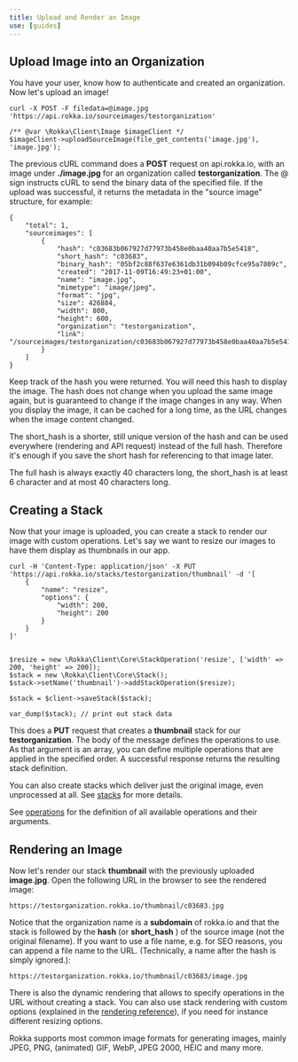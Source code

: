 ```yaml
---
title: Upload and Render an Image
use: [guides]
---
```


## Upload Image into an Organization

You have your user, know how to authenticate and created an organization. Now let's upload an image!

```language-bash
curl -X POST -F filedata=@image.jpg 'https://api.rokka.io/sourceimages/testorganization'
```
```language-php
/** @var \Rokka\Client\Image $imageClient */ 
$imageClient->uploadSourceImage(file_get_contents('image.jpg'), 'image.jpg');
```

The previous cURL command does a __POST__ request on api.rokka.io, with an image under __./image.jpg__ for an organization called __testorganization__.
The @ sign instructs cURL to send the binary data of the specified file. If the upload was successful, it returns the metadata in the "source image" structure, for example: 

```language-js
{
    "total": 1,
    "sourceimages": [
        {
            "hash": "c03683b067927d77973b458e0baa40aa7b5e5418",
            "short_hash": "c03683",
            "binary_hash": "05bf2c88f637e6361db31b094b09cfce95a7809c",
            "created": "2017-11-09T16:49:23+01:00",
            "name": "image.jpg",
            "mimetype": "image/jpeg",
            "format": "jpg",
            "size": 426884,
            "width": 800,
            "height": 600,
            "organization": "testorganization",
            "link": "/sourceimages/testorganization/c03683b067927d77973b458e0baa40aa7b5e5418"
        }
    ]
}
```

Keep track of the hash you were returned. You will need this hash to display the image. The hash does not change when you upload the same image again, but is guaranteed to change if the image changes in any way. When you display the image, it can be cached for a long time, as the URL changes when the image content changed.

The short_hash is a shorter, still unique version of the hash and can be used everywhere (rendering and API request) instead of the full hash. Therefore it's enough if you save the short hash for referencing to that image later. 

The full hash is always exactly 40 characters long, the short_hash is at least 6 character and at most 40 characters long.


## Creating a Stack

Now that your image is uploaded, you can create a stack to render our image with custom operations.
Let's say we want to resize our images to have them display as thumbnails in our app.

```language-bash
curl -H 'Content-Type: application/json' -X PUT 'https://api.rokka.io/stacks/testorganization/thumbnail' -d '[
    {
        "name": "resize",
        "options": {
            "width": 200,
            "height": 200
        }
    }
]'
```
```language-php

$resize = new \Rokka\Client\Core\StackOperation('resize', ['width' => 200, 'height' => 200]);
$stack = new \Rokka\Client\Core\Stack();
$stack->setName('thumbnail')->addStackOperation($resize);

$stack = $client->saveStack($stack);

var_dump($stack); // print out stack data
```

This does a __PUT__ request that creates a __thumbnail__ stack for our __testorganization__. The body of the message defines the operations to use. As that argument is an array, you can define multiple operations that are applied in the specified order. A successful response returns the resulting stack definition.

You can also create stacks which deliver just the original image, even unprocessed at all. See [stacks](/documentation/references/stacks.html) for more details.

See [operations](/documentation/references/operations.html) for the definition of all available operations and their arguments.

## Rendering an Image

Now let's render our stack __thumbnail__ with the previously uploaded __image.jpg__. Open the following URL in the browser to see the rendered image:

`https://testorganization.rokka.io/thumbnail/c03683.jpg`

Notice that the organization name is a __subdomain__ of rokka.io and that the stack is followed by the __hash__ (or __short_hash__ ) of the source image (not the original filename). If you want to use a file name, e.g. for SEO reasons, you can append a file name to the URL. (Technically, a name after the hash is simply ignored.):

`https://testorganization.rokka.io/thumbnail/c03683/image.jpg`

There is also the dynamic rendering that allows to specify operations in the URL without creating a stack. You can also use stack rendering with custom options (explained in the [rendering reference](../references/render.html)), if you need for instance different resizing options. 

Rokka supports most common image formats for generating images, mainly JPEG, PNG, (animated) GIF, WebP, JPEG 2000, HEIC and many more.